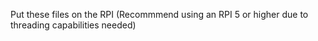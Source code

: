 Put these files on the RPI (Recommmend using an RPI 5 or higher due to threading capabilities needed)
